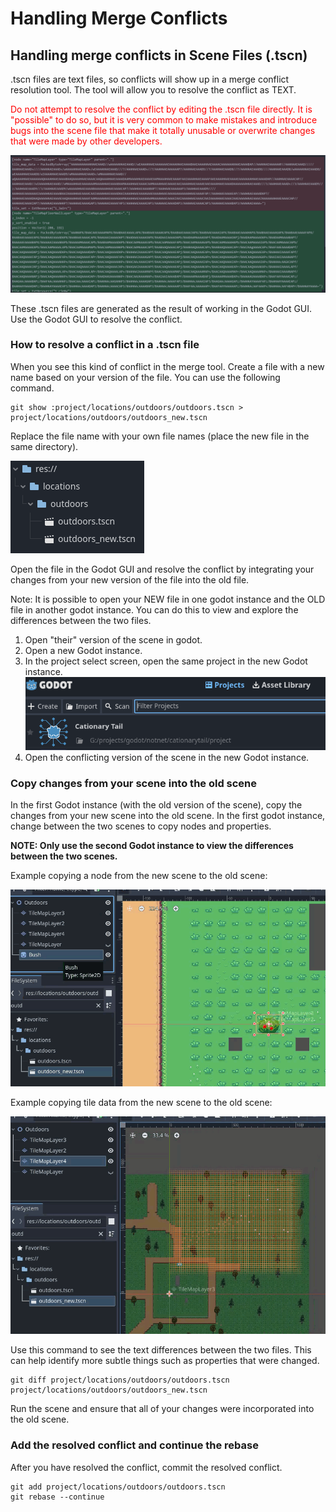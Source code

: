 # Handling Merge Conflicts

## Handling merge conflicts in Scene Files (.tscn)

.tscn files are text files, so conflicts will show up in a merge conflict resolution tool. The tool will allow you to resolve the conflict as TEXT.

<span style="color: red;">Do not attempt to resolve the conflict by editing the .tscn file directly. It is "possible" to do so, but it is very common to make mistakes and introduce bugs into the scene file that make it totally unusable or overwrite changes that were made by other developers.</span>

![alt text](image-4.png)

These .tscn files are generated as the result of working in the Godot GUI. Use the Godot GUI to resolve the conflict.

### How to resolve a conflict in a .tscn file

When you see this kind of conflict in the merge tool. Create a file with a new name based on your version of the file. You can use the following command.

```text
git show :project/locations/outdoors/outdoors.tscn > project/locations/outdoors/outdoors_new.tscn
```

Replace the file name with your own file names (place the new file in the same directory).

![alt text](image-5.png)

Open the file in the Godot GUI and resolve the conflict by integrating your changes from your new version of the file into the old file.

Note: It is possible to open your NEW file in one godot instance and the OLD file in another godot instance. You can do this to view and explore the differences between the two files.

1. Open "their" version of the scene in godot.
2. Open a new Godot instance.
3. In the project select screen, open the same project in the new Godot instance.
![alt text](image-6.png)
4. Open the conflicting version of the scene in the new Godot instance.

### Copy changes from your scene into the old scene

In the first Godot instance (with the old version of the scene), copy the changes from your new scene into the old scene.
In the first godot instance, change between the two scenes to copy nodes and properties.

__NOTE: Only use the second Godot instance to view the differences between the two scenes.__

Example copying a node from the new scene to the old scene:

![alt text](copy_node_old_to_new.gif)

Example copying tile data from the new scene to the old scene:

![alt text](copy-nodes-to-existing-scene.gif)

Use this command to see the text differences between the two files.
This can help identify more subtle things such as properties that were changed.

```text
git diff project/locations/outdoors/outdoors.tscn project/locations/outdoors/outdoors_new.tscn
```

Run the scene and ensure that all of your changes were incorporated into the old scene.

### Add the resolved conflict and continue the rebase

After you have resolved the conflict, commit the resolved conflict.

```text
git add project/locations/outdoors/outdoors.tscn
git rebase --continue
```

